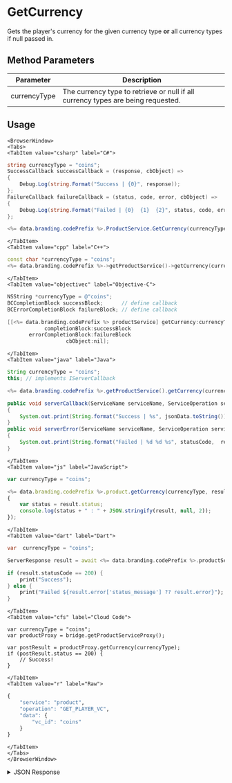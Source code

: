 # GetCurrency

Gets the player's currency for the given currency type **or** all currency types if null passed in.

<PartialServop service_name="product" operation_name="GET_PLAYER_VC" />

## Method Parameters
Parameter | Description
--------- | -----------
currencyType | The currency type to retrieve or null if all currency types are being requested.

## Usage

```mdx-code-block
<BrowserWindow>
<Tabs>
<TabItem value="csharp" label="C#">
```

```csharp
string currencyType = "coins";
SuccessCallback successCallback = (response, cbObject) =>
{
    Debug.Log(string.Format("Success | {0}", response));
};
FailureCallback failureCallback = (status, code, error, cbObject) =>
{
    Debug.Log(string.Format("Failed | {0}  {1}  {2}", status, code, error));
};

<%= data.branding.codePrefix %>.ProductService.GetCurrency(currencyType, successCallback, failureCallback);
```

```mdx-code-block
</TabItem>
<TabItem value="cpp" label="C++">
```

```cpp
const char *currencyType = "coins";
<%= data.branding.codePrefix %>->getProductService()->getCurrency(currencyType, this);
```

```mdx-code-block
</TabItem>
<TabItem value="objectivec" label="Objective-C">
```

```objectivec
NSString *currencyType = @"coins";
BCCompletionBlock successBlock;      // define callback
BCErrorCompletionBlock failureBlock; // define callback

[[<%= data.branding.codePrefix %> productService] getCurrency:currencyType
            completionBlock:successBlock
       errorCompletionBlock:failureBlock
                   cbObject:nil];
```

```mdx-code-block
</TabItem>
<TabItem value="java" label="Java">
```

```java
String currencyType = "coins";
this; // implements IServerCallback

<%= data.branding.codePrefix %>.getProductService().getCurrency(currencyType, this);

public void serverCallback(ServiceName serviceName, ServiceOperation serviceOperation, JSONObject jsonData)
{
    System.out.print(String.format("Success | %s", jsonData.toString()));
}
public void serverError(ServiceName serviceName, ServiceOperation serviceOperation, int statusCode, int reasonCode, String jsonError)
{
    System.out.print(String.format("Failed | %d %d %s", statusCode,  reasonCode, jsonError.toString()));
}
```

```mdx-code-block
</TabItem>
<TabItem value="js" label="JavaScript">
```

```javascript
var currencyType = "coins";

<%= data.branding.codePrefix %>.product.getCurrency(currencyType, result =>
{
	var status = result.status;
	console.log(status + " : " + JSON.stringify(result, null, 2));
});
```

```mdx-code-block
</TabItem>
<TabItem value="dart" label="Dart">
```

```dart
var  currencyType = "coins";

ServerResponse result = await <%= data.branding.codePrefix %>.productService.getCurrency(currencyType:currencyType);

if (result.statusCode == 200) {
    print("Success");
} else {
    print("Failed ${result.error['status_message'] ?? result.error}");
}
```

```mdx-code-block
</TabItem>
<TabItem value="cfs" label="Cloud Code">
```

```cfscript
var currencyType = "coins";
var productProxy = bridge.getProductServiceProxy();

var postResult = productProxy.getCurrency(currencyType);
if (postResult.status == 200) {
    // Success!
}
```

```mdx-code-block
</TabItem>
<TabItem value="r" label="Raw">
```

```r
{
	"service": "product",
	"operation": "GET_PLAYER_VC",
	"data": {
		"vc_id": "coins"
	}
}
```

```mdx-code-block
</TabItem>
</Tabs>
</BrowserWindow>
```

<details>
<summary>JSON Response</summary>

```json
{
	"status": 200,
	"data": {
		"updatedAt": 1479752110785,
		"currencyMap": {
			"gems": {
				"purchased": 0,
				"balance": 12212,
				"consumed": 133,
				"awarded": 12345
			}
		},
		"parentCurrency": {
			"Master": {
				"credits": {
					"purchased": 0,
					"balance": 12212,
					"consumed": 133,
					"awarded": 12345
				}
			}
		},
		"peerCurrency": {
			"gameLootPeer": {
				"tickets": {
					"purchased": 0,
					"balance": 12212,
					"consumed": 133,
					"awarded": 12345
				}
			}
		},
		"playerId": "362ce861-b749-4ce4-a57a-175232e21b5d",
		"createdAt": 1459439058040
	}
}
```
</details>

